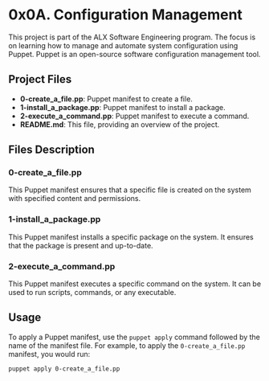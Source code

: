 # 0x0A. Configuration Management

This project is part of the ALX Software Engineering program. The focus is on learning how to manage and automate system configuration using Puppet. Puppet is an open-source software configuration management tool.

## Project Files

- **0-create_a_file.pp**: Puppet manifest to create a file.
- **1-install_a_package.pp**: Puppet manifest to install a package.
- **2-execute_a_command.pp**: Puppet manifest to execute a command.
- **README.md**: This file, providing an overview of the project.

## Files Description

### 0-create_a_file.pp

This Puppet manifest ensures that a specific file is created on the system with specified content and permissions.

### 1-install_a_package.pp

This Puppet manifest installs a specific package on the system. It ensures that the package is present and up-to-date.

### 2-execute_a_command.pp

This Puppet manifest executes a specific command on the system. It can be used to run scripts, commands, or any executable.

## Usage

To apply a Puppet manifest, use the `puppet apply` command followed by the name of the manifest file. For example, to apply the `0-create_a_file.pp` manifest, you would run:

```bash
puppet apply 0-create_a_file.pp 
